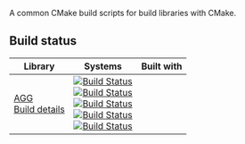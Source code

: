 A common CMake build scripts for build libraries with CMake.

## Build status

 Library   | Systems   | Built with
 --------- | --------- | ------------
 [AGG](https://github.com/LibCMaker/LibCMaker_AGG) <br> [Build details](https://travis-ci.com/LibCMaker/LibCMaker_AGG) | [![Build Status](http://badges.herokuapp.com/travis/LibCMaker/LibCMaker_AGG?branch=master&env=cmr_TARGET_OS=linux&label=Linux)](https://travis-ci.com/LibCMaker/LibCMaker_AGG) <br> [![Build Status](http://badges.herokuapp.com/travis/LibCMaker/LibCMaker_AGG?branch=master&env=cmr_TARGET_OS=macos&label=macOS)](https://travis-ci.com/LibCMaker/LibCMaker_AGG) <br> [![Build Status](http://badges.herokuapp.com/travis/LibCMaker/LibCMaker_AGG?branch=master&env=cmr_TARGET_OS=windows&label=Windows)](https://travis-ci.com/LibCMaker/LibCMaker_AGG) <br> [![Build Status](http://badges.herokuapp.com/travis/LibCMaker/LibCMaker_AGG?branch=master&env=cmr_TARGET_OS=android&label=Android)](https://travis-ci.com/LibCMaker/LibCMaker_AGG) <br> [![Build Status](http://badges.herokuapp.com/travis/LibCMaker/LibCMaker_AGG?branch=master&env=cmr_TARGET_OS=ios&label=iOS)](https://travis-ci.com/LibCMaker/LibCMaker_AGG) |
